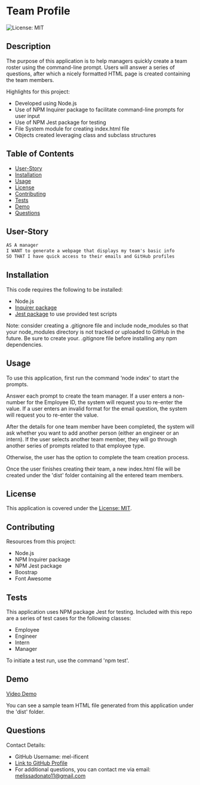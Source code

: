 # Team Profile
![License: MIT](https://img.shields.io/badge/License-MIT-yellow.svg)

## Description
The purpose of this application is to help managers quickly create a team roster using the command-line prompt.  Users will answer a series of questions, after which a nicely formatted HTML page is created containing the team members.

Highlights for this project:
- Developed using Node.js
- Use of NPM Inquirer package to facilitate command-line prompts for user input
- Use of NPM Jest package for testing
- File System module for creating index.html file
- Objects created leveraging class and subclass structures

## Table of Contents
- [User-Story](#user-story)
- [Installation](#installation)
- [Usage](#usage)
- [License](#license)
- [Contributing](#contributing)
- [Tests](#tests)
- [Demo](#demo)
- [Questions](#questions)

## User-Story

```md
AS A manager
I WANT to generate a webpage that displays my team's basic info
SO THAT I have quick access to their emails and GitHub profiles
```
## Installation
This code requires the following to be installed:
- Node.js
- [Inquirer package](https://www.npmjs.com/package/inquirer)
- [Jest package](https://www.npmjs.com/package/jest) to use provided test scripts

Note: consider creating a .gitignore file and include node_modules so that your node_modules directory is not tracked or uploaded to GitHub in the future. Be sure to create your. .gitignore file before installing any npm dependencies.


## Usage
To use this application, first run the command ‘node index' to start the prompts.

Answer each prompt to create the team manager.  If a user enters a non-number for the Employee ID, the system will request you to re-enter the value.  If a user enters an invalid format for the email question, the system will request you to re-enter the value.

After the details for one team member have been completed, the system will ask whether you want to add another person (either an engineer or an intern).  If the user selects another team member, they will go through another series of prompts related to that employee type.  


Otherwise, the user has the option to complete the team creation process.

Once the user finishes creating their team, a new index.html file will be created under the 'dist' folder containing all the entered team members.



## License
This application is covered under the [License: MIT](https://opensource.org/licenses/MIT).


## Contributing
Resources from this project:
- Node.js
- NPM Inquirer package
- NPM Jest package
- Boostrap
- Font Awesome


## Tests
This application uses NPM package Jest for testing. Included with this repo are a series of test cases for the following classes:
- Employee
- Engineer
- Intern
- Manager

To initiate a test run, use the command 'npm test'.

## Demo
[Video Demo]()

You can see a sample team HTML file generated from this application under the 'dist' folder.

## Questions
Contact Details:

- GitHub Username: mel-ificent
- [Link to GitHub Profile](https://github.com/mel-ificent)
- For additional questions, you can contact me via email: melissadonato11@gmail.com